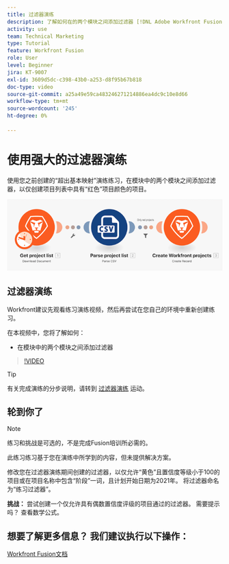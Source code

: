 ```yaml
---
title: 过滤器演练
description: 了解如何在的两个模块之间添加过滤器 [!DNL Adobe Workfront Fusion].
activity: use
team: Technical Marketing
type: Tutorial
feature: Workfront Fusion
role: User
level: Beginner
jira: KT-9007
exl-id: 3609d5dc-c398-43b0-a253-d8f95b67b818
doc-type: video
source-git-commit: a25a49e59ca483246271214886ea4dc9c10e8d66
workflow-type: tm+mt
source-wordcount: '245'
ht-degree: 0%

---
```


# 使用强大的过滤器演练

使用您之前创建的“超出基本映射”演练练习，在模块中的两个模块之间添加过滤器，以仅创建项目列表中具有“红色”项目颜色的项目。

![融合场景的图像](assets/understand-the-basics-2.png)

## 过滤器演练

Workfront建议先观看练习演练视频，然后再尝试在您自己的环境中重新创建练习。

在本视频中，您将了解如何：

* 在模块中的两个模块之间添加过滤器

>[!VIDEO](https://video.tv.adobe.com/v/335266/?quality=12&learn=on)

>[!TIP]
>
>有关完成演练的分步说明，请转到 [过滤器演练](https://experienceleague.adobe.com/docs/workfront-learn/tutorials-workfront/fusion/exercises/filters.html?lang=en) 运动。

## 轮到你了

>[!NOTE]
>
>练习和挑战是可选的，不是完成Fusion培训所必需的。

此练习练习基于您在演练中所学到的内容，但未提供解决方案。

修改您在过滤器演练期间创建的过滤器，以仅允许“黄色”且置信度等级小于100的项目或在项目名称中包含“阶段”一词，且计划开始日期为2021年。 将过滤器命名为“练习过滤器”。

**挑战：** 尝试创建一个仅允许具有偶数置信度评级的项目通过的过滤器。 需要提示吗？ 查看数学公式。

## 想要了解更多信息？ 我们建议执行以下操作：

[Workfront Fusion文档](https://experienceleague.adobe.com/docs/workfront/using/adobe-workfront-fusion/workfront-fusion-2.html?lang=en)
